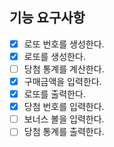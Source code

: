 ## 기능 요구사항

- [x] 로또 번호를 생성한다.
- [x] 로또를 생성한다.
- [ ] 당첨 통계를 계산한다.
- [x] 구매금액을 입력한다.
- [x] 로또를 출력한다.
- [x] 당첨 번호를 입력한다.
- [ ] 보너스 볼을 입력한다.
- [ ] 당첨 통계를 출력한다.